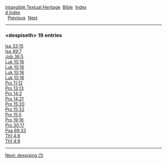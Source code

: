 [Intangible Textual Heritage](../../index)  [Bible](../index) 
[Index](index)   
[d Index](_d_)  
  [Previous](c03070)  [Next](c03072) 

------------------------------------------------------------------------

### &lt;despiseth&gt; 19 entries

[Isa 33:15](../kjv/isa033.htm#015)  
[Isa 49:7](../kjv/isa049.htm#007)  
[Job 36:5](../kjv/job036.htm#005)  
[Luk 10:16](../kjv/luk010.htm#016)  
[Luk 10:16](../kjv/luk010.htm#016)  
[Luk 10:16](../kjv/luk010.htm#016)  
[Luk 10:16](../kjv/luk010.htm#016)  
[Pro 11:12](../kjv/pro011.htm#012)  
[Pro 13:13](../kjv/pro013.htm#013)  
[Pro 14:2](../kjv/pro014.htm#002)  
[Pro 14:21](../kjv/pro014.htm#021)  
[Pro 15:20](../kjv/pro015.htm#020)  
[Pro 15:32](../kjv/pro015.htm#032)  
[Pro 15:5](../kjv/pro015.htm#005)  
[Pro 19:16](../kjv/pro019.htm#016)  
[Pro 30:17](../kjv/pro030.htm#017)  
[Psa 69:33](../kjv/psa069.htm#033)  
[Th1 4:8](../kjv/th1004.htm#008)  
[Th1 4:8](../kjv/th1004.htm#008)  

------------------------------------------------------------------------

[Next: despising (1)](c03072)
